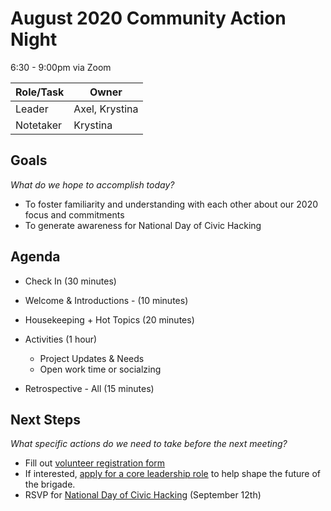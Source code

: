 # August 2020 Community Action Night
6:30 - 9:00pm via Zoom

| Role/Task | Owner |
| --- | --- |
| Leader | Axel, Krystina |
| Notetaker | Krystina |


## Goals
*What do we hope to accomplish today?*

* To foster familiarity and understanding with each other about our 2020 focus and commitments
* To generate awareness for National Day of Civic Hacking

## Agenda

* Check In (30 minutes)

* Welcome & Introductions - (10 minutes)

* Housekeeping + Hot Topics (20 minutes)
    
* Activities (1 hour)
  * Project Updates & Needs
  * Open work time or socialzing
  
* Retrospective - All (15 minutes)

## Next Steps
*What specific actions do we need to take before the next meeting?*

* Fill out [volunteer registration form](https://bit.ly/cfo-volunteer)
* If interested, [apply for a core leadership role](https://bit.ly/cfo-leader) to help shape the future of the brigade.
* RSVP for [National Day of Civic Hacking](https://bit.ly/cfo-ndoch2020) (September 12th)
